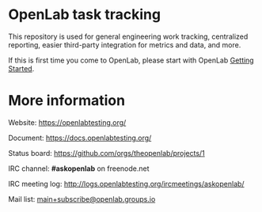 # OpenLab task tracking
This repository is used for general engineering work tracking, centralized reporting, easier third-party integration for metrics and data, and more.

If this is first time you come to OpenLab, please start with OpenLab [Getting Started](https://docs.openlabtesting.org/publications/).

# More information

Website: https://openlabtesting.org/

Document: https://docs.openlabtesting.org/

Status board: https://github.com/orgs/theopenlab/projects/1

IRC channel: **#askopenlab** on freenode.net

IRC meeting log: http://logs.openlabtesting.org/ircmeetings/askopenlab/

Mail list: [main+subscribe@openlab.groups.io](mailto:main+subscribe@openlab.groups.io)
